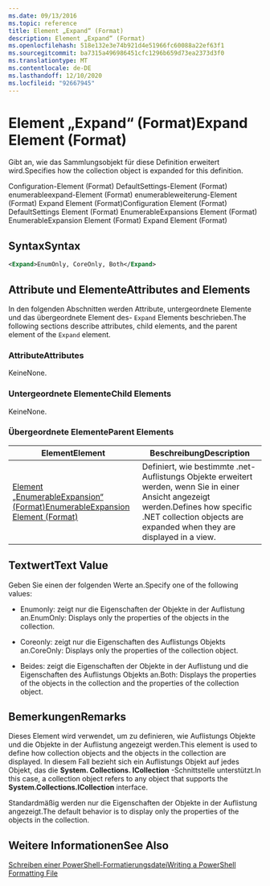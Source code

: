 ```yaml
---
ms.date: 09/13/2016
ms.topic: reference
title: Element „Expand“ (Format)
description: Element „Expand“ (Format)
ms.openlocfilehash: 518e132e3e74b921d4e51966fc60088a22ef63f1
ms.sourcegitcommit: ba7315a496986451cfc1296b659d73ea2373d3f0
ms.translationtype: MT
ms.contentlocale: de-DE
ms.lasthandoff: 12/10/2020
ms.locfileid: "92667945"
---
```

# <a name="expand-element-format"></a><span data-ttu-id="1ecd3-103">Element „Expand“ (Format)</span><span class="sxs-lookup"><span data-stu-id="1ecd3-103">Expand Element (Format)</span></span>

<span data-ttu-id="1ecd3-104">Gibt an, wie das Sammlungsobjekt für diese Definition erweitert wird.</span><span class="sxs-lookup"><span data-stu-id="1ecd3-104">Specifies how the collection object is expanded for this definition.</span></span>

<span data-ttu-id="1ecd3-105">Configuration-Element (Format) DefaultSettings-Element (Format) enumerableexpand-Element (Format) enumerableweiterung-Element (Format) Expand Element (Format)</span><span class="sxs-lookup"><span data-stu-id="1ecd3-105">Configuration Element (Format) DefaultSettings Element (Format) EnumerableExpansions Element (Format) EnumerableExpansion Element (Format) Expand Element (Format)</span></span>

## <a name="syntax"></a><span data-ttu-id="1ecd3-106">Syntax</span><span class="sxs-lookup"><span data-stu-id="1ecd3-106">Syntax</span></span>

```xml
<Expand>EnumOnly, CoreOnly, Both</Expand>
```

## <a name="attributes-and-elements"></a><span data-ttu-id="1ecd3-107">Attribute und Elemente</span><span class="sxs-lookup"><span data-stu-id="1ecd3-107">Attributes and Elements</span></span>

<span data-ttu-id="1ecd3-108">In den folgenden Abschnitten werden Attribute, untergeordnete Elemente und das übergeordnete Element des- `Expand` Elements beschrieben.</span><span class="sxs-lookup"><span data-stu-id="1ecd3-108">The following sections describe attributes, child elements, and the parent element of the `Expand` element.</span></span>

### <a name="attributes"></a><span data-ttu-id="1ecd3-109">Attribute</span><span class="sxs-lookup"><span data-stu-id="1ecd3-109">Attributes</span></span>

<span data-ttu-id="1ecd3-110">Keine</span><span class="sxs-lookup"><span data-stu-id="1ecd3-110">None.</span></span>

### <a name="child-elements"></a><span data-ttu-id="1ecd3-111">Untergeordnete Elemente</span><span class="sxs-lookup"><span data-stu-id="1ecd3-111">Child Elements</span></span>

<span data-ttu-id="1ecd3-112">Keine</span><span class="sxs-lookup"><span data-stu-id="1ecd3-112">None.</span></span>

### <a name="parent-elements"></a><span data-ttu-id="1ecd3-113">Übergeordnete Elemente</span><span class="sxs-lookup"><span data-stu-id="1ecd3-113">Parent Elements</span></span>

|<span data-ttu-id="1ecd3-114">Element</span><span class="sxs-lookup"><span data-stu-id="1ecd3-114">Element</span></span>|<span data-ttu-id="1ecd3-115">Beschreibung</span><span class="sxs-lookup"><span data-stu-id="1ecd3-115">Description</span></span>|
|-------------|-----------------|
|[<span data-ttu-id="1ecd3-116">Element „EnumerableExpansion“ (Format)</span><span class="sxs-lookup"><span data-stu-id="1ecd3-116">EnumerableExpansion Element (Format)</span></span>](./enumerableexpansion-element-format.md)|<span data-ttu-id="1ecd3-117">Definiert, wie bestimmte .net-Auflistungs Objekte erweitert werden, wenn Sie in einer Ansicht angezeigt werden.</span><span class="sxs-lookup"><span data-stu-id="1ecd3-117">Defines how specific .NET collection objects are expanded when they are displayed in a view.</span></span>|

## <a name="text-value"></a><span data-ttu-id="1ecd3-118">Textwert</span><span class="sxs-lookup"><span data-stu-id="1ecd3-118">Text Value</span></span>

<span data-ttu-id="1ecd3-119">Geben Sie einen der folgenden Werte an.</span><span class="sxs-lookup"><span data-stu-id="1ecd3-119">Specify one of the following values:</span></span>

- <span data-ttu-id="1ecd3-120">Enumonly: zeigt nur die Eigenschaften der Objekte in der Auflistung an.</span><span class="sxs-lookup"><span data-stu-id="1ecd3-120">EnumOnly: Displays only the properties of the objects in the collection.</span></span>

- <span data-ttu-id="1ecd3-121">Coreonly: zeigt nur die Eigenschaften des Auflistungs Objekts an.</span><span class="sxs-lookup"><span data-stu-id="1ecd3-121">CoreOnly: Displays only the properties of the collection object.</span></span>

- <span data-ttu-id="1ecd3-122">Beides: zeigt die Eigenschaften der Objekte in der Auflistung und die Eigenschaften des Auflistungs Objekts an.</span><span class="sxs-lookup"><span data-stu-id="1ecd3-122">Both: Displays the properties of the objects in the collection and the properties of the collection object.</span></span>

## <a name="remarks"></a><span data-ttu-id="1ecd3-123">Bemerkungen</span><span class="sxs-lookup"><span data-stu-id="1ecd3-123">Remarks</span></span>

<span data-ttu-id="1ecd3-124">Dieses Element wird verwendet, um zu definieren, wie Auflistungs Objekte und die Objekte in der Auflistung angezeigt werden.</span><span class="sxs-lookup"><span data-stu-id="1ecd3-124">This element is used to define how collection objects and the objects in the collection are displayed.</span></span> <span data-ttu-id="1ecd3-125">In diesem Fall bezieht sich ein Auflistungs Objekt auf jedes Objekt, das die  **System. Collections. ICollection** -Schnittstelle unterstützt.</span><span class="sxs-lookup"><span data-stu-id="1ecd3-125">In this case, a collection object refers to any object that supports the  **System.Collections.ICollection** interface.</span></span>

<span data-ttu-id="1ecd3-126">Standardmäßig werden nur die Eigenschaften der Objekte in der Auflistung angezeigt.</span><span class="sxs-lookup"><span data-stu-id="1ecd3-126">The default behavior is to display only the properties of the objects in the collection.</span></span>

## <a name="see-also"></a><span data-ttu-id="1ecd3-127">Weitere Informationen</span><span class="sxs-lookup"><span data-stu-id="1ecd3-127">See Also</span></span>

[<span data-ttu-id="1ecd3-128">Schreiben einer PowerShell-Formatierungsdatei</span><span class="sxs-lookup"><span data-stu-id="1ecd3-128">Writing a PowerShell Formatting File</span></span>](./writing-a-powershell-formatting-file.md)
